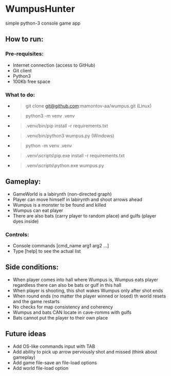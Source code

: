 # WumpusHunter
simple python-3 console game app

## How to run:
### Pre-requisites:
- Internet connection (access to GitHub)
- Git client
- Python3
- 100Kb free space
### What to do:
- > git clone git@github.com:mamontov-aa/wumpus.git
(Linux)
- > python3 -m venv .venv
- > .venv/bin/pip install -r requirements.txt
- > .venv/bin/python3 wumpus.py
(Windows)
- > python -m venv .venv
- > .venv\scripts\pip.exe install -r requirements.txt
- > .venv\scripts\python.exe wumpus.py


## Gameplay:
- GameWorld is a labirynth (non-directed graph)
- Player can move himself in labirynth and shoot arrows ahead
- Wumpus is a monster to be found and killed
- Wumpus can eat player
- There are also bats (carry player to random place) and gulfs (player dyes inside)
### Controls:
- Console commands [cmd_name arg1 arg2 ...]
- Type [help] to see the actual list


## Side conditions:
- When player comes into hall where Wumpus is, Wumpus eats player regardless there can also be bats or gulf in this hall
- When player is shooting, this shot wakes Wumpus only after shot ends
- When round ends (no matter the player winned or losed) th world resets and the game restarts
- No checks for map consistency and coherency
- Wumpus and bats CAN locate in cave-romms with gulfs
- Bats cannot put the player to their own place

## Future ideas
- Add OS-like commands input with TAB
- Add ability to pick up arrow perviously shot and missed (think about gameplay)
- Add game file-save an file-load options
- Add world file-load option